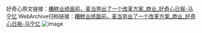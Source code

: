 好奇心原文链接：[糟糕业绩面前，麦当劳出了一个改革方案_商业_好奇心日报-马宁忆](https://www.qdaily.com/articles/9205.html)
WebArchive归档链接：[糟糕业绩面前，麦当劳出了一个改革方案_商业_好奇心日报-马宁忆](http://web.archive.org/web/20190623153932/https://www.qdaily.com/articles/9205.html)
![image](http://ww3.sinaimg.cn/large/007d5XDply1g3veuiodolj30u02if4qp)